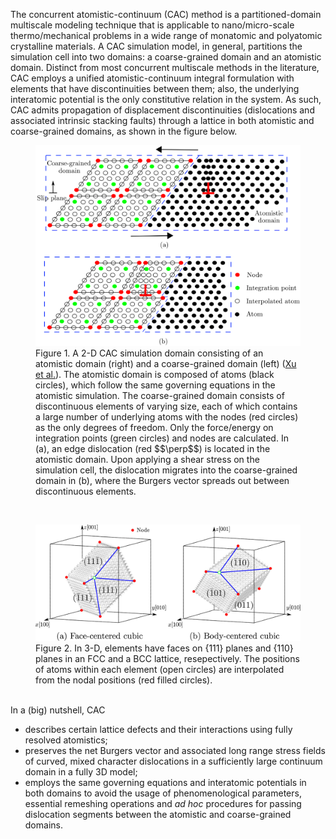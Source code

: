 
The concurrent atomistic-continuum (CAC) method is a partitioned-domain multiscale modeling technique that is applicable to nano/micro-scale thermo/mechanical problems in a wide range of monatomic and polyatomic crystalline materials. A CAC simulation model, in general, partitions the simulation cell into two domains: a coarse-grained domain and an atomistic domain. Distinct from most concurrent multiscale methods in the literature, CAC employs a unified atomistic-continuum integral formulation with elements that have discontinuities between them; also, the underlying interatomic potential is the only constitutive relation in the system. As such, CAC admits propagation of displacement discontinuities (dislocations and associated intrinsic stacking faults) through a lattice in both atomistic and coarse-grained domains, as shown in the figure below.

<figure><img src='fig/cac.png'><figcaption>Figure 1. A 2-D CAC simulation domain consisting of an atomistic domain (right) and a coarse-grained domain (left) (<a href="http://dx.doi.org/10.1016/j.ijplas.2015.05.007">Xu et al.</a>). The atomistic domain is composed of atoms (black circles), which follow the same governing equations in the atomistic simulation. The coarse-grained domain consists of discontinuous elements of varying size, each of which contains a large number of underlying atoms with the nodes (red circles) as the only degrees of freedom. Only the force/energy on integration points (green circles) and nodes are calculated. In (a), an edge dislocation (red $$\perp$$) is located in the atomistic domain. Upon applying a shear stress on the simulation cell, the dislocation migrates into the coarse-grained domain in (b), where the Burgers vector spreads out between discontinuous elements.</figcaption></figure>

<br>

<figure><img src='fig/lattice.jpg'><figcaption>Figure 2. In 3-D, elements have faces on {111} planes and {110} planes in an FCC and a BCC lattice, resepectively. The positions of atoms within each element (open circles) are interpolated from the nodal positions (red filled circles).</figcaption></figure>

<br>
In a (big) nutshell, CAC

* describes certain lattice defects and their interactions using fully resolved atomistics;
* preserves the net Burgers vector and associated long range stress fields of curved, mixed character dislocations in a sufficiently large continuum domain in a fully 3D model;
* employs the same governing equations and interatomic potentials in both domains to avoid the usage of phenomenological parameters, essential remeshing operations and _ad hoc_ procedures for passing dislocation segments between the atomistic and coarse-grained domains.